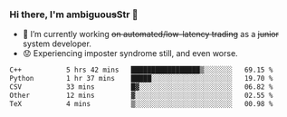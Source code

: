 ### Hi there, I'm ambiguou~~s~~Str 👋

<!--
**ambiguoustexture/ambiguoustexture** is a ✨ _special_ ✨ repository because its `README.md` (this file) appears on your GitHub profile.

Here are some ideas to get you started:
-->
- 🔭 I’m currently working ~~on automated/low-latency trading~~ as a ~~junior~~ system developer.
- :worried: Experiencing imposter syndrome still, and even worse.

<!--START_SECTION:waka-->

```txt
C++           5 hrs 42 mins   █████████████████▒░░░░░░░   69.15 %
Python        1 hr 37 mins    █████░░░░░░░░░░░░░░░░░░░░   19.70 %
CSV           33 mins         █▓░░░░░░░░░░░░░░░░░░░░░░░   06.82 %
Other         12 mins         ▓░░░░░░░░░░░░░░░░░░░░░░░░   02.55 %
TeX           4 mins          ▒░░░░░░░░░░░░░░░░░░░░░░░░   00.98 %
```

<!--END_SECTION:waka-->
